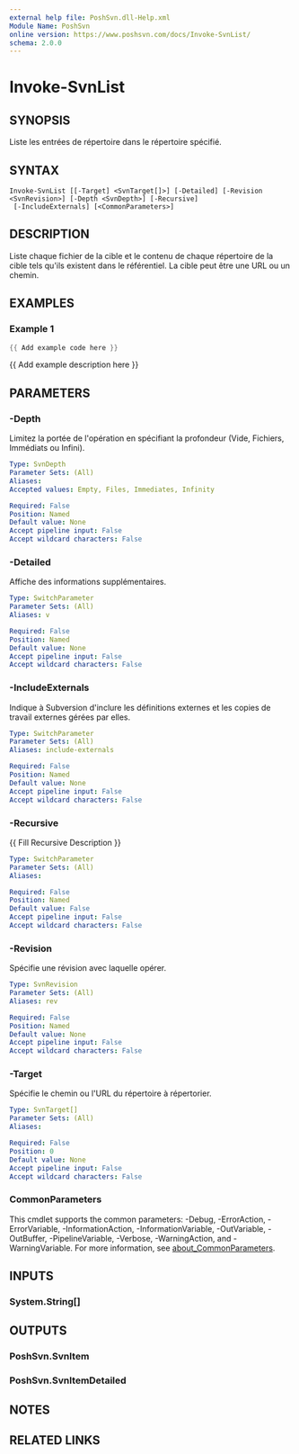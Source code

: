 ```yaml
---
external help file: PoshSvn.dll-Help.xml
Module Name: PoshSvn
online version: https://www.poshsvn.com/docs/Invoke-SvnList/
schema: 2.0.0
---
```


# Invoke-SvnList

## SYNOPSIS
Liste les entrées de répertoire dans le répertoire spécifié.

## SYNTAX

```
Invoke-SvnList [[-Target] <SvnTarget[]>] [-Detailed] [-Revision <SvnRevision>] [-Depth <SvnDepth>] [-Recursive]
 [-IncludeExternals] [<CommonParameters>]
```

## DESCRIPTION
Liste chaque fichier de la cible et le contenu de chaque répertoire de la cible tels qu'ils existent dans le référentiel. La cible peut être une URL ou un chemin.

## EXAMPLES

### Example 1
```powershell
{{ Add example code here }}
```

{{ Add example description here }}

## PARAMETERS

### -Depth
Limitez la portée de l'opération en spécifiant la profondeur (Vide, Fichiers, Immédiats ou Infini).

```yaml
Type: SvnDepth
Parameter Sets: (All)
Aliases:
Accepted values: Empty, Files, Immediates, Infinity

Required: False
Position: Named
Default value: None
Accept pipeline input: False
Accept wildcard characters: False
```

### -Detailed
Affiche des informations supplémentaires.

```yaml
Type: SwitchParameter
Parameter Sets: (All)
Aliases: v

Required: False
Position: Named
Default value: None
Accept pipeline input: False
Accept wildcard characters: False
```

### -IncludeExternals
Indique à Subversion d'inclure les définitions externes et les copies de travail externes gérées par elles.

```yaml
Type: SwitchParameter
Parameter Sets: (All)
Aliases: include-externals

Required: False
Position: Named
Default value: None
Accept pipeline input: False
Accept wildcard characters: False
```

### -Recursive
{{ Fill Recursive Description }}

```yaml
Type: SwitchParameter
Parameter Sets: (All)
Aliases:

Required: False
Position: Named
Default value: False
Accept pipeline input: False
Accept wildcard characters: False
```

### -Revision
Spécifie une révision avec laquelle opérer.

```yaml
Type: SvnRevision
Parameter Sets: (All)
Aliases: rev

Required: False
Position: Named
Default value: None
Accept pipeline input: False
Accept wildcard characters: False
```

### -Target
Spécifie le chemin ou l'URL du répertoire à répertorier.

```yaml
Type: SvnTarget[]
Parameter Sets: (All)
Aliases:

Required: False
Position: 0
Default value: None
Accept pipeline input: False
Accept wildcard characters: False
```

### CommonParameters
This cmdlet supports the common parameters: -Debug, -ErrorAction, -ErrorVariable, -InformationAction, -InformationVariable, -OutVariable, -OutBuffer, -PipelineVariable, -Verbose, -WarningAction, and -WarningVariable. For more information, see [about_CommonParameters](http://go.microsoft.com/fwlink/?LinkID=113216).

## INPUTS

### System.String[]

## OUTPUTS

### PoshSvn.SvnItem

### PoshSvn.SvnItemDetailed

## NOTES

## RELATED LINKS
